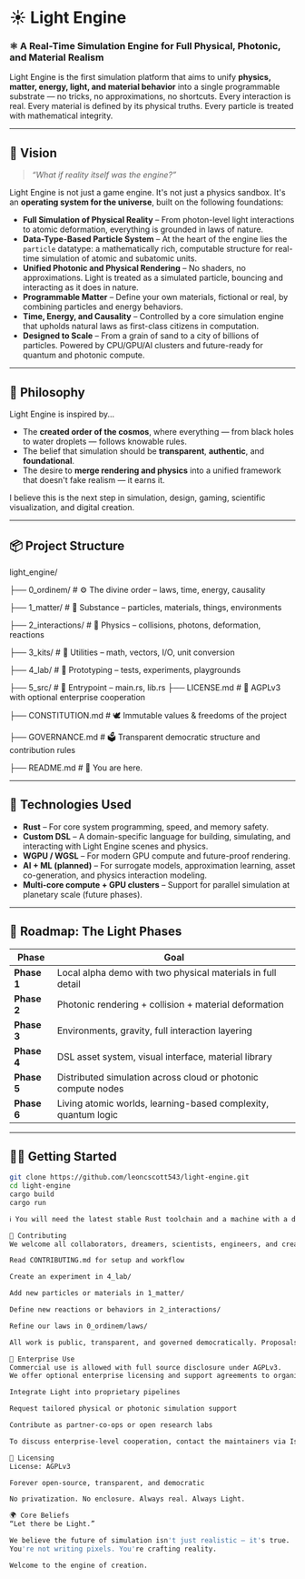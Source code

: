 # ☀️ Light Engine

### ⚛️ A Real-Time Simulation Engine for Full Physical, Photonic, and Material Realism  
Light Engine is the first simulation platform that aims to unify **physics, matter, energy, light, and material behavior** into a single programmable substrate — no tricks, no approximations, no shortcuts. Every interaction is real. Every material is defined by its physical truths. Every particle is treated with mathematical integrity.

---

## 🌌 Vision

> _“What if reality itself was the engine?”_

Light Engine is not just a game engine. It's not just a physics sandbox. It's an **operating system for the universe**, built on the following foundations:

- **Full Simulation of Physical Reality** – From photon-level light interactions to atomic deformation, everything is grounded in laws of nature.
- **Data-Type-Based Particle System** – At the heart of the engine lies the `particle` datatype: a mathematically rich, computable structure for real-time simulation of atomic and subatomic units.
- **Unified Photonic and Physical Rendering** – No shaders, no approximations. Light is treated as a simulated particle, bouncing and interacting as it does in nature.
- **Programmable Matter** – Define your own materials, fictional or real, by combining particles and energy behaviors.
- **Time, Energy, and Causality** – Controlled by a core simulation engine that upholds natural laws as first-class citizens in computation.
- **Designed to Scale** – From a grain of sand to a city of billions of particles. Powered by CPU/GPU/AI clusters and future-ready for quantum and photonic compute.

---

## 🧠 Philosophy

Light Engine is inspired by...

- The **created order of the cosmos**, where everything — from black holes to water droplets — follows knowable rules.
- The belief that simulation should be **transparent**, **authentic**, and **foundational**.
- The desire to **merge rendering and physics** into a unified framework that doesn't fake realism — it earns it.

I believe this is the next step in simulation, design, gaming, scientific visualization, and digital creation.

---

## 📦 Project Structure
light_engine/ 

├── 0_ordinem/ # ⚙️ The divine order – laws, time, energy, causality 

├── 1_matter/ # 🧱 Substance – particles, materials, things, environments 

├── 2_interactions/ # 🔁 Physics – collisions, photons, deformation, reactions 

├── 3_kits/ # 🧰 Utilities – math, vectors, I/O, unit conversion 

├── 4_lab/ # 🧪 Prototyping – tests, experiments, playgrounds 

├── 5_src/ # 🧠 Entrypoint – main.rs, lib.rs 
├── LICENSE.md # 📜 AGPLv3 with optional enterprise cooperation 

├── CONSTITUTION.md # 🕊️ Immutable values & freedoms of the project 

├── GOVERNANCE.md # 🗳️ Transparent democratic structure and contribution rules 

├── README.md # 👋 You are here.


---

## 🔧 Technologies Used

- **Rust** – For core system programming, speed, and memory safety.
- **Custom DSL** – A domain-specific language for building, simulating, and interacting with Light Engine scenes and physics.
- **WGPU / WGSL** – For modern GPU compute and future-proof rendering.
- **AI + ML (planned)** – For surrogate models, approximation learning, asset co-generation, and physics interaction modeling.
- **Multi-core compute + GPU clusters** – Support for parallel simulation at planetary scale (future phases).

---

## 🚀 Roadmap: The Light Phases

| Phase     | Goal                                                            |
|-----------|-----------------------------------------------------------------|
| **Phase 1** | Local alpha demo with two physical materials in full detail    |
| **Phase 2** | Photonic rendering + collision + material deformation          |
| **Phase 3** | Environments, gravity, full interaction layering               |
| **Phase 4** | DSL asset system, visual interface, material library           |
| **Phase 5** | Distributed simulation across cloud or photonic compute nodes  |
| **Phase 6** | Living atomic worlds, learning-based complexity, quantum logic |

---

## 🧑‍💻 Getting Started

```bash
git clone https://github.com/leoncscott543/light-engine.git
cd light-engine
cargo build
cargo run

ℹ️ You will need the latest stable Rust toolchain and a machine with a dedicated GPU to begin simulating.

🤝 Contributing
We welcome all collaborators, dreamers, scientists, engineers, and creatives.

Read CONTRIBUTING.md for setup and workflow

Create an experiment in 4_lab/

Add new particles or materials in 1_matter/

Define new reactions or behaviors in 2_interactions/

Refine our laws in 0_ordinem/laws/

All work is public, transparent, and governed democratically. Proposals, pull requests, and votes are visible to all.

💼 Enterprise Use
Commercial use is allowed with full source disclosure under AGPLv3.
We offer optional enterprise licensing and support agreements to organizations that want to:

Integrate Light into proprietary pipelines

Request tailored physical or photonic simulation support

Contribute as partner-co-ops or open research labs

To discuss enterprise-level cooperation, contact the maintainers via Issues or email.

📜 Licensing
License: AGPLv3

Forever open-source, transparent, and democratic

No privatization. No enclosure. Always real. Always Light.

🌍 Core Beliefs
“Let there be Light.”

We believe the future of simulation isn't just realistic — it's true.
You're not writing pixels. You're crafting reality.

Welcome to the engine of creation.

